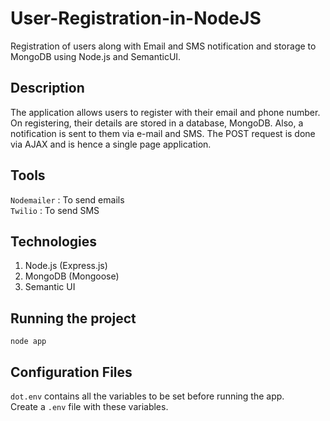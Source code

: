 # User-Registration-in-NodeJS
Registration of users along with Email and SMS notification and storage to MongoDB using Node.js and SemanticUI.  

## Description
The application allows users to register with their email and phone number. On registering, their details are stored in a database, MongoDB. Also, a notification is sent to them via e-mail and SMS. The POST request is done via AJAX and is hence a single page application.    

## Tools
`Nodemailer` : To send emails  
`Twilio` : To send SMS

## Technologies
1. Node.js (Express.js)  
2. MongoDB (Mongoose)
3. Semantic UI

## Running the project  
```
node app
```

## Configuration Files
`dot.env` contains all the variables to be set before running the app.  
Create a `.env` file with these variables.


